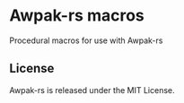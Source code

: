 # Awpak-rs macros
Procedural macros for use with Awpak-rs

## License
Awpak-rs is released under the MIT License.